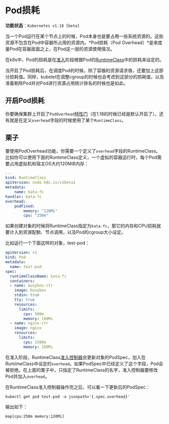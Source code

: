 # Pod损耗

**功能状态**：`Kubernetes v1.18 [beta]`

当一个Pod运行在某个节点上的时候，Pod本身也是要占用一些系统资源的。这些资源不包含在Pod中容器所占用的资源内。*Pod损耗（Pod Overhead）*是来度量Pod在容器层面之上，在Pod这一层的资源使用情况。

在k8s中，Pod的损耗是在[准入](https://kubernetes.io/docs/reference/access-authn-authz/extensible-admission-controllers/#what-are-admission-webhooks)阶段根据Pod的[RuntimeClass](../容器/运行时Class.md)中的损耗来设定的。

当开启了Pod损耗后，在调度Pod的时候，除了容器的资源请求值，还要加上这部分损耗值。同样，kubelet在调整cgroup的时候也会考虑到这部分的损耗值，以及准备剔除Pod并对Pod进行资源占用统计排名的时候也是如此。

## 开启Pod损耗

你要确保集群上开启了`PodOverhead`[特性门](https://kubernetes.io/docs/reference/command-line-tools-reference/feature-gates/)（在1.18的时候已经是默认开启了），还有就是在定义`overhead`字段的时候使用了某个`RuntimeClass`。

## 栗子

要使用PodOverhead功能，你需要一个定义了`overhead`字段的RuntimeClass。比如你可以使用下面的RuntimeClass定义，一个虚拟的容器运行时，每个Pod需要占用虚拟机和宿主OS大约120MiB内存：

```yaml
---
kind: RuntimeClass
apiVersion: node.k8s.io/v1beta1
metadata:
    name: kata-fc
handler: kata-fc
overhead:
    podFixed:
        memory: "120Mi"
        cpu: "250m"
```

如果创建对象的时候将RuntimeClass指定为`kata-fc`，那它的内存和CPU损耗就要计入到资源配额、节点调用，以及Pod的cgroup大小设定。

比如运行一个下面这样的对象，test-pod：

```yaml
apiVersion: v1
kind: Pod
metadata:
  name: test-pod
spec:
  runtimeClassName: kata-fc
  containers:
  - name: busybox-ctr
    image: busybox
    stdin: true
    tty: true
    resources:
      limits:
        cpu: 500m
        memory: 100Mi
  - name: nginx-ctr
    image: nginx
    resources:
      limits:
        cpu: 1500m
        memory: 100Mi
```

在准入阶段，RuntimeClass[准入控制器](https://kubernetes.io/docs/reference/access-authn-authz/admission-controllers/)会更新对象的PodSpec，加入在RuntimeClass中设定的`overhead`。如果PodSpec中已经定义了这个字段，Pod会被拒绝。在上面的栗子中，只指定了RuntimeClass的名字，准入控制器要修改Pod并加入`overhead`。

在RuntimeClass准入控制器操作完之后，可以看一下更新后的PodSpec：

```shell script
kubectl get pod test-pod -o jsonpath='{.spec.overhead}'
```

输出如下：

```text
map[cpu:250m memory:120Mi]
```